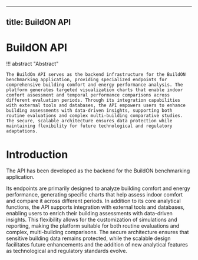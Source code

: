 
---
title: BuildON API 
---

# BuildON API

!!! abstract "Abstract"

    The BuildOn API serves as the backend infrastructure for the BuildON benchmarking application, providing specialized endpoints for comprehensive building comfort and energy performance analysis. The platform generates targeted visualization charts that enable indoor comfort assessment and temporal performance comparisons across different evaluation periods. Through its integration capabilities with external tools and databases, the API empowers users to enhance building assessments with data-driven insights, supporting both routine evaluations and complex multi-building comparative studies. The secure, scalable architecture ensures data protection while maintaining flexibility for future technological and regulatory adaptations.


# Introduction

The API has been developed as the backend for the BuildON benchmarking application.

Its endpoints are primarily designed to analyze building comfort and energy performance, generating specific charts that help assess indoor comfort and compare it across different periods.
In addition to its core analytical functions, the API supports integration with external tools and databases, enabling users to enrich their building assessments with data-driven insights. This flexibility allows for the customization of simulations and reporting, making the platform suitable for both routine evaluations and complex, multi-building comparisons. The secure architecture ensures that sensitive building data remains protected, while the scalable design facilitates future enhancements and the addition of new analytical features as technological and regulatory standards evolve.
